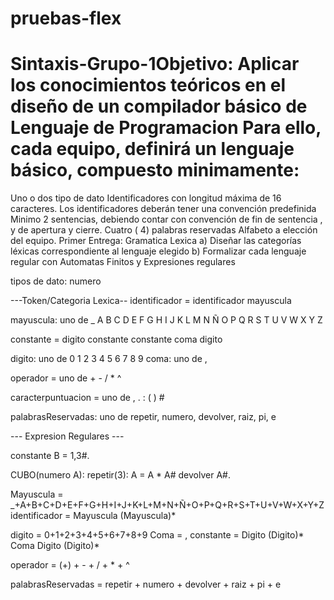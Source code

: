 # pruebas-flex
# Sintaxis-Grupo-1Objetivo: Aplicar los conocimientos teóricos en el diseño de un compilador básico de Lenguaje de Programacion Para ello, cada equipo, definirá un lenguaje básico, compuesto minimamente:

Uno o dos tipo de dato
Identificadores con longitud máxima de 16 caracteres.
Los identificadores deberán tener una convención predefinida
Minimo 2 sentencias, debiendo contar con convención de fin de sentencia , y de apertura y cierre.
Cuatro ( 4) palabras reservadas
Alfabeto a elección del equipo.
Primer Entrega: Gramatica Lexica a) Diseñar las categorías léxicas correspondiente al lenguaje elegido b) Formalizar cada lenguaje regular con Automatas Finitos y Expresiones regulares

tipos de dato: numero

---Token/Categoria Lexica-- identificador = identificador mayuscula

mayuscula: uno de _ A B C D E F G H I J K L M N Ñ O P Q R S T U V W X Y Z

constante = digito constante constante coma digito

digito: uno de 0 1 2 3 4 5 6 7 8 9 coma: uno de ,

operador = uno de + - / * ^

caracterpuntuacion = uno de , . : ( ) #

palabrasReservadas: uno de repetir, numero, devolver, raiz, pi, e

--- Expresion Regulares ---

constante B = 1,3#.

CUBO(numero A): repetir(3): A = A * A# devolver A#.

Mayuscula = _+A+B+C+D+E+F+G+H+I+J+K+L+M+N+Ñ+O+P+Q+R+S+T+U+V+W+X+Y+Z identificador = Mayuscula (Mayuscula)*

digito = 0+1+2+3+4+5+6+7+8+9 Coma = , constante = Digito (Digito)* Coma Digito (Digito)*

operador = (+) + - + / + * + ^

palabrasReservadas = repetir + numero + devolver + raiz + pi + e
